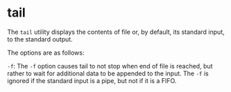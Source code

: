 # tail

The `tail` utility displays the contents of file or, by default, its standard input, to the standard output.

The options are as follows:

`-f`: The `-f` option causes tail to not stop when end of file is reached, but rather to wait for additional data to be appended to the input. The `-f` is ignored if the standard input is a pipe, but not if it is a FIFO.
